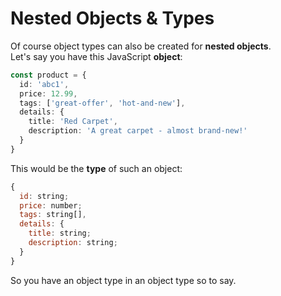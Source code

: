 # Nested Objects & Types

Of course object types can also be created for **nested objects**.  
Let's say you have this JavaScript **object**:

```typescript
const product = {
  id: 'abc1',
  price: 12.99,
  tags: ['great-offer', 'hot-and-new'],
  details: {
    title: 'Red Carpet',
    description: 'A great carpet - almost brand-new!'
  }
}
```

This would be the **type** of such an object:

```javascript
{
  id: string;
  price: number;
  tags: string[],
  details: {
    title: string;
    description: string;
  }
}
```

So you have an object type in an object type so to say.

